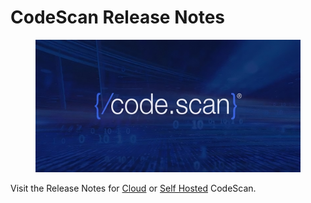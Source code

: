 # CodeScan Release Notes

<figure><img src="../../../.gitbook/assets/1694707623687-transformed.jpeg" alt=""><figcaption></figcaption></figure>

Visit the Release Notes for [Cloud](cloud-releases/) or [Self Hosted](on-premise-releases/) CodeScan.
